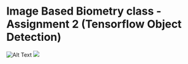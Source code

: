 # Image Based Biometry class - Assignment 2 (Tensorflow Object Detection)
![Alt Text](https://media.giphy.com/media/vFKqnCdLPNOKc/giphy.gif)
![](https://media.giphy.com/media/bJOGc7ELsClfZhQ2r6/giphy.gif)
